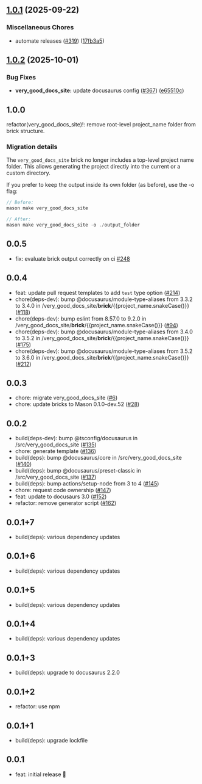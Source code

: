 ## [1.0.1](https://github.com/VeryGoodOpenSource/very_good_templates/compare/very_good_docs_site-v1.0.0...very_good_docs_site-v1.0.1) (2025-09-22)


### Miscellaneous Chores

* automate releases ([#319](https://github.com/VeryGoodOpenSource/very_good_templates/issues/319)) ([17fb3a5](https://github.com/VeryGoodOpenSource/very_good_templates/commit/17fb3a5c742a42e7fff70b269deea961e4a15b4f))

## [1.0.2](https://github.com/VeryGoodOpenSource/very_good_templates/compare/very_good_docs_site-v1.0.1...very_good_docs_site-v1.0.2) (2025-10-01)


### Bug Fixes

* **very_good_docs_site:** update docusaurus config ([#367](https://github.com/VeryGoodOpenSource/very_good_templates/issues/367)) ([e65510c](https://github.com/VeryGoodOpenSource/very_good_templates/commit/e65510c2e853e5b6b8fa378482c49927aeb3ba41))

## 1.0.0

refactor(very_good_docs_site)!: remove root-level project_name folder from brick structure.

### Migration details

The `very_good_docs_site` brick no longer includes a top-level project name folder.
This allows generating the project directly into the current or a custom directory.

If you prefer to keep the output inside its own folder (as before), use the -o flag:

```dart
// Before:
mason make very_good_docs_site

// After:
mason make very_good_docs_site -o ./output_folder
```

## 0.0.5

- fix: evaluate brick output correctly on ci [#248](https://github.com/VeryGoodOpenSource/very_good_templates/pull/248)

## 0.0.4

- feat: update pull request templates to add `test` type option ([#214](https://github.com/VeryGoodOpenSource/very_good_templates/pull/214))
- chore(deps-dev): bump @docusaurus/module-type-aliases from 3.3.2 to 3.4.0 in /very_good_docs_site/**brick**/{{project_name.snakeCase()}} ([#118](https://github.com/VeryGoodOpenSource/very_good_templates/pull/118))
- chore(deps-dev): bump eslint from 8.57.0 to 9.2.0 in /very_good_docs_site/**brick**/{{project_name.snakeCase()}} ([#94](https://github.com/VeryGoodOpenSource/very_good_templates/pull/94))
- chore(deps-dev): bump @docusaurus/module-type-aliases from 3.4.0 to 3.5.2 in /very_good_docs_site/**brick**/{{project_name.snakeCase()}} ([#175](https://github.com/VeryGoodOpenSource/very_good_templates/pull/175))
- chore(deps-dev): bump @docusaurus/module-type-aliases from 3.5.2 to 3.6.0 in /very_good_docs_site/**brick**/{{project_name.snakeCase()}} ([#212](https://github.com/VeryGoodOpenSource/very_good_templates/pull/212))

## 0.0.3

- chore: migrate very_good_docs_site ([#6](https://github.com/VeryGoodOpenSource/very_good_templates/pull/6))
- chore: update bricks to Mason 0.1.0-dev.52 ([#28](https://github.com/VeryGoodOpenSource/very_good_templates/pull/28))

## 0.0.2

- build(deps-dev): bump @tsconfig/docusaurus in /src/very_good_docs_site ([#135](https://github.com/VeryGoodOpenSource/very_good_docs_site/pull/135))
- chore: generate template ([#136](https://github.com/VeryGoodOpenSource/very_good_docs_site/pull/136))
- build(deps): bump @docusaurus/core in /src/very_good_docs_site ([#140](https://github.com/VeryGoodOpenSource/very_good_docs_site/pull/140))
- build(deps): bump @docusaurus/preset-classic in /src/very_good_docs_site ([#137](https://github.com/VeryGoodOpenSource/very_good_docs_site/pull/137))
- build(deps): bump actions/setup-node from 3 to 4 ([#145](https://github.com/VeryGoodOpenSource/very_good_docs_site/pull/145))
- chore: request code ownership ([#147](https://github.com/VeryGoodOpenSource/very_good_docs_site/pull/147))
- feat: update to docusaurs 3.0 ([#152](https://github.com/VeryGoodOpenSource/very_good_docs_site/pull/152))
- refactor: remove generator script ([#162](https://github.com/VeryGoodOpenSource/very_good_docs_site/pull/162))

## 0.0.1+7

- build(deps): various dependency updates

## 0.0.1+6

- build(deps): various dependency updates

## 0.0.1+5

- build(deps): various dependency updates

## 0.0.1+4

- build(deps): various dependency updates

## 0.0.1+3

- build(deps): upgrade to docusaurus 2.2.0

## 0.0.1+2

- refactor: use npm

## 0.0.1+1

- build(deps): upgrade lockfile

## 0.0.1

- feat: initial release 🎉
